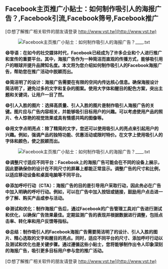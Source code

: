 ## **Facebook主页推广小贴士：如何制作吸引人的海报广告？,Facebook引流,Facebook筛号,Facebook推广**

[😍想了解推广相关软件的朋友请登录 http://www.vst.tw](http://www.vst.tw)

 <center><img src="https://vst.tw/MP4/tuiguang/png/0.png" alt="Facebook主页推广小贴士：如何制作吸引人的海报广告？____.txt"></center>

**😄导语：在如今的社交媒体时代，Facebook已经成为了许多企业和个人进行推广和宣传的重要平台。其中，海报广告作为一种简洁而直观的传播方式，能够吸引用户的眼球并提升品牌知名度。本文将为您介绍如何制作吸引人的Facebook海报广告，帮助您在推广活动中脱颖而出。**

**😄简洁明了的设计：海报广告需要在有限的空间内传达核心信息。确保海报设计简洁明了，避免过多的文字和复杂的图案。使用大字体和醒目的配色方案，突出主题和关键词，让用户一目了然。**

**😄引人入胜的图片：选择高质量、引人入胜的图片是制作吸引人海报广告的关键。图片应与广告内容相关，并能够吸引目标用户的兴趣。可以考虑使用产品的照片、令人惊艳的视觉效果或具有情感共鸣的图像等。**

**😄用文字点明亮点：除了精简的文字，您还可以使用吸引人的亮点来引起用户的兴趣。例如，强调产品的独特功能、优惠活动或限时特价。在文字上使用吸引人的字体和颜色，使之脱颖而出。**

 <center><img src="https://vst.tw/MP4/tuiguang/png/1.png" alt="Facebook主页推广小贴士：如何制作吸引人的海报广告？____.txt"></center>

**😄调整尺寸适应不同平台：Facebook上的海报广告可能会在不同的设备上展示，因此要确保你的设计在不同尺寸的屏幕上都能正常显示。调整广告的尺寸和比例，以适应移动设备和桌面电脑等不同平台。**

**😄添加呼吁行动（CTA）：海报广告的目的是引导用户采取行动，因此务必在广告中加入明确的呼吁行动。例如，可以在广告中加入按钮或链接，鼓励用户点击进一步了解、购买产品或参与活动。**

**😄测试和优化：制作海报广告后，通过Facebook的广告管理工具对广告进行测试和优化，以确保广告效果最佳。定期监测广告的表现并根据数据进行调整，包括点击率、转化率和用户反馈等指标。**

**😄总结：制作吸引人的Facebook海报广告需要简洁明了的设计、引人入胜的图片、精心选取的文字和醒目的亮点。同时，适应不同平台的尺寸、添加呼吁行动以及测试和优化也是关键步骤。通过遵循这些小贴士，您将能够制作出令人印象深刻的海报广告，吸引更多目标用户参与您的推广活动。**

[😍想了解推广相关软件的朋友请登录 http://www.vst.tw](http://www.vst.tw)



